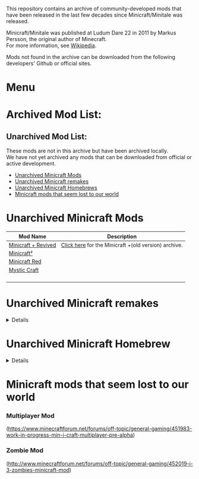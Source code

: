 
This repository contains an archive of community-developed mods that have been released in the last few decades since Minicraft/Minitale was released.  
  
Minicraft/Minitale was published at Ludum Dare 22 in 2011 by Markus Persson, the original author of Minecraft.  
For more information, see [Wikipedia](https://en.wikipedia.org/wiki/Minicraft).  

Mods not found in the archive can be downloaded from the following developers' Github or official sites.  

# Menu  

# Archived Mod List:

## Unarchived Mod List: 
These mods are not in this archive but have been archived locally.  
We have not yet archived any mods that can be downloaded from official or active development.  

* [Unarchived Minicraft Mods](https://github.com/FurnishedChunk/Minicraft-Mod-Archives/tree/master?tab=readme-ov-file#unarchived-minicraft-mods)
* [Unarchived Minicraft remakes](https://github.com/FurnishedChunk/Minicraft-Mod-Archives/tree/master?tab=readme-ov-file#unarchived-minicraft-remakes)  
* [Unarchived Minicraft Homebrews](https://github.com/FurnishedChunk/Minicraft-Mod-Archives/tree/master?tab=readme-ov-file#unarchived-minicraft-homebrew)
* [Minicraft mods that seem lost to our world](https://github.com/FurnishedChunk/Minicraft-Mod-Archives/tree/master?tab=readme-ov-file#minicraft-mods-that-seem-lost-to-our-world)

# Unarchived Minicraft Mods  


| Mod Name | Description |
| ---- | ---- |
| <summary>[Minicraft + Revived](https://github.com/MinicraftPlus/minicraft-plus-revived)</summary> | [Click here](https://github.com/FurnishedChunk/Minicraft-Mod-Archives/tree/master/Minicraft%20Mods/Minicraft%20Plus) for the Minicraft +(old version) archive. ||
| <summary>[Minicraft²](https://github.com/pelletsstarPL/Minicraft-squared)</summary>| |
| <summary>[Minicraft Red](https://github.com/itayfeder/Minicraft-Red)</summary> |  |
| <summary>[Mystic Craft](https://gc2k4-studio.itch.io/mysticcraft)</summary> |  | 
|  |  |
|  |  |
|  |  |
|  |  |


<p>


# Unarchived Minicraft remakes


<details>

| Game Name | Description |
| ---- | ---- |
| <summary>[Microcraft](https://github.com/jdah/microcraft)</summary> |  |
| <img src="https://github.com/jdah/microcraft/blob/master/screen.png" width="50%">|  |
| <summary>[UnityCraft](https://github.com/maxkratt/unitycraft/)</summary> |  |
| <img src="https://github.com/FurnishedChunk/Minicraft-Mod-Archives/blob/master/readme_shot/unitycraft.png" width="50%"> | |
| <summary>[Minitek](https://github.com/hollowshiroyuki/minitek)</summary> |  |
| <img src="https://github.com/hollowshiroyuki/minitek/blob/master/screenshots/game.png" width="50%"> | |
//|  |  | <img src=".png" width="50%"> |
 
</details>

# Unarchived Minicraft Homebrew
<details>

### <summary>[Minicraft DS Edition](https://github.com/ArthurCose/Minicraft-DS-Edition/)</summary>  
![MinicraftDSEdition](https://github.com/ArthurCose/Minicraft-DS-Edition/raw/master/screenshots/crafting.png)   

### <summary>[Minicraft for GBA](https://github.com/Vulcalien/minicraft-gba)</summary>  
![Minicraft for GBA](https://github.com/FurnishedChunk/Minicraft-Mod-Archives/blob/master/readme_shot/minicraftforgba.png)  

### <summary>[Minicraft PSP](https://github.com/konchunas/minicraft-psp)</summary>  
![minicraftpsp](https://github.com/FurnishedChunk/Minicraft-Mod-Archives/blob/master/readme_shot/minicraftpsp.png)

### <summary>[gbcraft](https://github.com/itIsBrando/gbcraft)</summary>  
![gbcraft](https://github.com/itIsBrando/gbcraft/blob/main/screenshots/house.png)  
</details>
<p>

# Minicraft mods that seem lost to our world

<detail>

### <summary>Multiplayer Mod</summary>
(https://www.minecraftforum.net/forums/off-topic/general-gaming/451983-work-in-progress-min-i-craft-multiplayer-pre-alpha)

</detail>
<p>

<detail>

### <summary>Zombie Mod</summary>
(http://www.minecraftforum.net/forums/off-topic/general-gaming/452019-i-3-zombies-minicraft-mod)
  
</detail>
<p>
